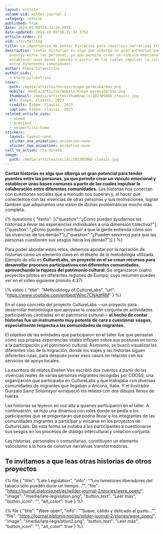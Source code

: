 ```yaml
---
layout: article
volume-uid: wilder-journal-2
category: rethink
published: true
date: 2024-01-09T10:32:34.287Z
date-updated: 2024-01-09T10:32:34.375Z
article-order: 25
uid: storytelling
title: La importancia de contar historias para construir narrativas transformadoras
description: Contar historias es algo que alberga un gran potencial para tender
  puentes entre las personas, ya que permite crear un vínculo emocional y
  establecer unas bases comunes a partir de las cuales impulsar la colaboración
  entre diferentes comunidades.
author: Elena Silvestrini
author_uids:
  - elena-silvestrini
cover:
  path: /media/articles/heroes/esepe-pormisbarbas.png
  mobile: /media/articles/mobile/esepe-pormisbarbas.png
  thumbnail: /media/articles/thumbnails/20230508b_classic.jpg
  alt: Ésèpe, Classic, 2023
  credits: Ésèpe, Classic, 2023
  caption: Ésèpe, Classic, 2023
related_article_uids:
  - ahmed
  - precious
  - vespertilio-homo
stickers:
  layout: layout-none
  sticker_one_animation: animation-none
  sticker_two_animation: animation-none
call_to_action: cta-donate
image:
  path: /media/articles/social/20230508b_classic.jpg
---
```

**Contar historias es algo que alberga un gran potencial para tender puentes entre las personas, ya que permite crear un vínculo emocional y establecer unas bases comunes a partir de las cuales impulsar la colaboración entre diferentes comunidades.** Las historias nos conectan con cuestiones sociales que a menudo nos superan y, al hacer que conectemos con las vivencias de otras personas y sus motivaciones, logran también que adquiramos una visión de dichas problemáticas mucho más completa.

{% questions { "items": [{"question":"¿Cómo pueden ayudarnos las historias a llevar las experiencias individuales a una dimensión colectiva?"},{"question":"¿Cómo pueden contribuir a que la gente entienda cómo son las vivencias de los demás?"},{"question":"¿Pueden servirnos para que las personas cuestionen sus sesgos hacia los demás?"}] } %}

Para poder abordar estos retos, debemos apostar por la narración de historias como un elemento clave en el diseño de la metodología utilizada. Ejemplo de ello es **CultureLabs, un proyecto en el se crean recursos para desarrollar procesos participativos con diferentes comunidades, aprovechando la riqueza del patrimonio cultural.** Se organizaron cuatro proyectos pilotos en diferentes regiones de Europa, cuyo resumen puedes ver en el video siguiente (minuto 4:27).

{% video { "title": "Methodology of CultureLabs", "url": "https://www.youtube.com/embed/Wmc7CNAafRM" } %}

En el caso concreto del proyecto CultureLabs —un proyecto para desarrollar metodología que apoyase la creación conjunta de actividades participativas centradas en el patrimonio cultural— **el hecho de contar historias fue un instrumento muy potente de cara a cuestionar sesgos, especialmente respecto a las comunidades de migrantes.** 

El objetivo de las entidades que participaron en el taller fue que pensaran cómo sus propias experiencias vitales influyen sobre sus posturas en torno a la participación y el patrimonio cultural. Asimismo, se buscó visualizar las diferentes vías de la migración, donde los viajes y las historias siguen diferentes rutas, para después poner esos casos en relación con los servicios de apoyo locales.

La escritora de relatos Evelien Vos escribió dos cuentos a partir de las vivencias reales de varias personas migrantes recogidas por COOSS, una organización que participaba en CultureLabs y que trabajaba con diversas comunidades de migrantes que llegaban a Ancona, Italia. Y el ilustrador Gonzalo Sainz Sotomayor enriqueció los relatos con dos dibujos llenos de fuerza.

Las historias se leyeron en voz alta a quienes participaron en el taller. A continuación, se hizo una dinámica con roles donde se pedía a los participantes que se preguntaran qué podría llevar a los integrantes de las comunidades migrantes a participar y volcarse en los proyectos de CultureLabs. De esta forma se instaba a los participantes a cuestionarse sus sesgos en los procesos de diálogo intercultural y creación conjunta.

Las historias, personales o comunitarias, constituyen un elemento valiosísimo a la hora de construir narrativas transformadoras.

## Te invitamos a que leas otras historias de otros proyectos

{% file { "title": "Late Legislation", "info": "“Los lametones liberadores del tabaco sólo pueden durar un tiempo...”", "file": "https://journal.platoniq.net/es/wilder-journal-2/stories/were_open/", "image": "/media/late-legislation.png", "button_text": "Leer más", "button_icon": "", "alt_color": true } %}

{% file { "title": "Were open", "info": "“Suave, cálido y delicado al gusto...”", "file": "https://journal.platoniq.net/es/wilder-journal-2/stories/were_open/", "image": "/media/late-legislation2.png", "button_text": "Leer más", "button_icon": "", "alt_color": true } %}
